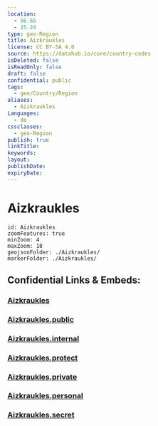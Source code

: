 ```yaml
---
location:
  - 56.65
  - 25.24
type: geo-Region
title: Aizkraukles
license: CC BY-SA 4.0
source: https://datahub.io/core/country-codes
isDeleted: false
isReadOnly: false
draft: false
confidential: public
tags:
  - geo/Country/Region
aliases:
  - Aizkraukles
Languages:
  - de
cssclasses:
  - geo-Region
publish: true
linkTitle:
keywords:
layout:
publishDate:
expiryDate:
---
```


# Aizkraukles

```leaflet
id: Aizkraukles
zoomFeatures: true 
minZoom: 4 
maxZoom: 18
geojsonFolder: ./Aizkraukles/
markerFolder: ./Aizkraukles/
```


## Confidential Links & Embeds: 

### [Aizkraukles](/_Standards/Earth/Continent/Europe/Europe~North/Latvia/Regions~Latvia/Zemgale/counties~Zemgale/Aizkraukles.md) 

### [Aizkraukles.public](/_public/Earth/Continent/Europe/Europe~North/Latvia/Regions~Latvia/Zemgale/counties~Zemgale/Aizkraukles.public.md) 

### [Aizkraukles.internal](/_internal/Earth/Continent/Europe/Europe~North/Latvia/Regions~Latvia/Zemgale/counties~Zemgale/Aizkraukles.internal.md) 

### [Aizkraukles.protect](/_protect/Earth/Continent/Europe/Europe~North/Latvia/Regions~Latvia/Zemgale/counties~Zemgale/Aizkraukles.protect.md) 

### [Aizkraukles.private](/_private/Earth/Continent/Europe/Europe~North/Latvia/Regions~Latvia/Zemgale/counties~Zemgale/Aizkraukles.private.md) 

### [Aizkraukles.personal](/_personal/Earth/Continent/Europe/Europe~North/Latvia/Regions~Latvia/Zemgale/counties~Zemgale/Aizkraukles.personal.md) 

### [Aizkraukles.secret](/_secret/Earth/Continent/Europe/Europe~North/Latvia/Regions~Latvia/Zemgale/counties~Zemgale/Aizkraukles.secret.md)

